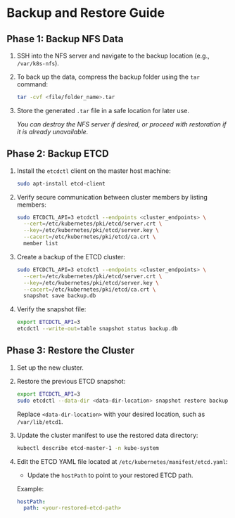 
# Backup and Restore Guide

## Phase 1: Backup NFS Data

1. SSH into the NFS server and navigate to the backup location (e.g., `/var/k8s-nfs`).
2. To back up the data, compress the backup folder using the `tar` command:
   ```bash
   tar -cvf <file/folder_name>.tar
   ```
3. Store the generated `.tar` file in a safe location for later use.

   *You can destroy the NFS server if desired, or proceed with restoration if it is already unavailable.*

## Phase 2: Backup ETCD

1. Install the `etcdctl` client on the master host machine:
   ```bash
   sudo apt-install etcd-client
   ```
2. Verify secure communication between cluster members by listing members:
   ```bash
   sudo ETCDCTL_API=3 etcdctl --endpoints <cluster_endpoints> \
     --cert=/etc/kubernetes/pki/etcd/server.crt \
     --key=/etc/kubernetes/pki/etcd/server.key \
     --cacert=/etc/kubernetes/pki/etcd/ca.crt \
     member list
   ```
3. Create a backup of the ETCD cluster:
   ```bash
   sudo ETCDCTL_API=3 etcdctl --endpoints <cluster_endpoints> \
     --cert=/etc/kubernetes/pki/etcd/server.crt \
     --key=/etc/kubernetes/pki/etcd/server.key \
     --cacert=/etc/kubernetes/pki/etcd/ca.crt \
     snapshot save backup.db
   ```
4. Verify the snapshot file:
   ```bash
   export ETCDCTL_API=3
   etcdctl --write-out=table snapshot status backup.db
   ```

## Phase 3: Restore the Cluster

1. Set up the new cluster.
2. Restore the previous ETCD snapshot:
   ```bash
   export ETCDCTL_API=3
   sudo etcdctl --data-dir <data-dir-location> snapshot restore backup.db
   ```
   Replace `<data-dir-location>` with your desired location, such as `/var/lib/etcd1`.
3. Update the cluster manifest to use the restored data directory:
   ```bash
   kubectl describe etcd-master-1 -n kube-system
   ```
4. Edit the ETCD YAML file located at `/etc/kubernetes/manifest/etcd.yaml`:
   - Update the `hostPath` to point to your restored ETCD path.

   Example:
   ```yaml
   hostPath:
     path: <your-restored-etcd-path>
   ```
